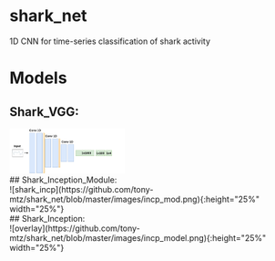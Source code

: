 # shark_net
1D CNN for time-series classification of shark activity


# Models
## Shark_VGG:<br>
<img src="https://github.com/tony-mtz/shark_net/blob/master/images/cnn_vgg.png" alt="Shark VGG" width="40%" height="40%">

<br>
## Shark_Inception_Module:<br>
![shark_incp](https://github.com/tony-mtz/shark_net/blob/master/images/incp_mod.png){:height="25%" width="25%"}
<br>
## Shark_Inception:<br>
![overlay](https://github.com/tony-mtz/shark_net/blob/master/images/incp_model.png){:height="25%" width="25%"}
